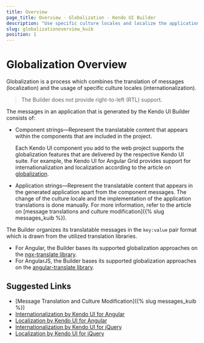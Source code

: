 ```yaml
---
title: Overview
page_title: Overview - Globalization - Kendo UI Builder
description: "Use specific culture locales and localize the application messages when working with the Kendo UI Builder tool for creating and managing Angular and AngularJS-based web applications."
slug: globalizationoverview_kuib
position: 1
---
```


# Globalization Overview

Globalization is a process which combines the translation of messages (localization) and the usage of specific culture locales (internationalization).

> The Builder does not provide right-to-left (RTL) support.

The messages in an application that is generated by the Kendo UI Builder consists of:

* Component strings&mdash;Represent the translatable content that appears within the components that are included in the project.

  Each Kendo UI component you add to the web project supports the globalization features that are delivered by the respective Kendo UI suite. For example, the Kendo UI for Angular Grid provides support for internationalization and localization according to the article on [globalization](http://k2build.openstack.progress.com/kendo-angular-ui-develop/components/grid/globalization/).   

* Application strings&mdash;Represent the translatable content that appears in the generated application apart from the component messages. The change of the culture locale and the implementation of the application translations is done manually. For more information, refer to the article on [message translations and culture modification]({% slug messages_kuib %}).

The Builder organizes its translatable messages in the `key:value` pair format which is drawn from the utilized translation libraries.
* For Angular, the Builder bases its supported globalization approaches on the [ngx-translate library](http://www.ngx-translate.com/).
* For AngularJS, the Builder bases its supported globalization approaches on the [angular-translate library](https://angular-translate.github.io/).

## Suggested Links

* [Message Translation and Culture Modification]({% slug messages_kuib %})
* [Internationalization by Kendo UI for Angular](http://k2build.openstack.progress.com/kendo-angular-ui-develop/components/internationalization/)
* [Localization by Kendo UI for Angular](http://k2build.openstack.progress.com/kendo-angular-ui-develop/components/localization/)
* [Internationalization by Kendo UI for jQuery](https://docs.telerik.com/kendo-ui/framework/globalization/overview)
* [Localization by Kendo UI for jQuery](https://docs.telerik.com/kendo-ui/framework/localization/overview)
